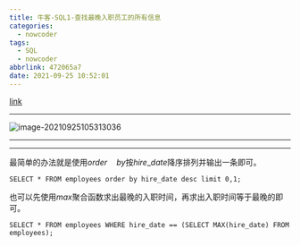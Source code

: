 ```yaml
---
title: 牛客-SQL1-查找最晚入职员工的所有信息
categories:
  - nowcoder
tags:
  - SQL
  - nowcoder
abbrlink: 472065a7
date: 2021-09-25 10:52:01
---
```


[link](https://www.nowcoder.com/practice/218ae58dfdcd4af195fff264e062138f?tpId=82&&tqId=29753&rp=1&ru=/activity/oj&qru=/ta/sql/question-ranking)

<hr/>

![image-20210925105313036](https://gitee.com/cao_ziqiang/img/raw/master/20210925105313.png)

<hr/>

<hr/>

最简单的办法就是使用$order\quad by$按$hire\text{_}date$降序排列并输出一条即可。

```mysql
SELECT * FROM employees order by hire_date desc limit 0,1;
```

也可以先使用$max$聚合函数求出最晚的入职时间，再求出入职时间等于最晚的即可。

```mysql
SELECT * FROM employees WHERE hire_date == (SELECT MAX(hire_date) FROM employees);
```

